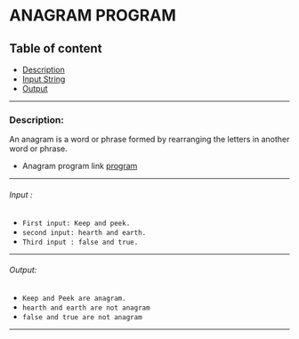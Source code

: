 # ANAGRAM PROGRAM

## Table of content ##

- [Description](#Description)
- [Input String](Input) 
- [Output](Output)


---


### Description: 
An anagram is a word or phrase formed by rearranging the letters in another word or phrase.


- Anagram program link 
  [program](https://github.com/Frooti31/Programs/blob/javaProgram/anagram/Anagram.java)

---

###### Input :
 - `First input: Keep and peek.`
- `second input: hearth and earth.`
- `Third input : false and true.`

---





###### Output:
-  `Keep and Peek are anagram.`
-  `hearth and earth are not anagram`
-  `false and true are not anagram`

---


